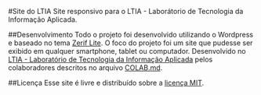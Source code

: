 #Site do LTIA
Site responsivo para o LTIA - Laborátorio de Tecnologia da Informação Aplicada.

##Desenvolvimento
Todo o projeto foi desenvolvido utilizando o Wordpress e baseado no tema [Zerif Lite](https://wordpress.org/themes/zerif-lite/). O foco do projeto foi um site que pudesse ser exibido em qualquer smartphone, tablet ou computador. Desenvolvido no [LTIA - Laboratório de Tecnologia da Informação Aplicada](http://www.ltia.fc.unesp.br) pelos colaboradores descritos no arquivo [COLAB.md](COLAB.md).

##Licença
Esse site é livre e distribuído sobre a [licença MIT](LICENSE.md).